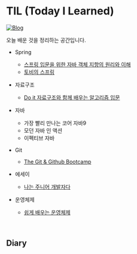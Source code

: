 # TIL (Today I Learned)

[![Blog](https://img.shields.io/badge/haileykim2014.github.io-green.svg)](https://haileykim2014.tistory.com/)

오늘 배운 것을 정리하는 공간입니다.

* Spring
  * [스프링 입문을 위한 자바 객체 지향의 원리와 이해](./Spring/스프링%20입문을%20위한%20자바%20객체%20지향의%20원리와%20이해/README.md)
  * [토비의 스프링](./Spring/%ED%86%A0%EB%B9%84%EC%9D%98%20%EC%8A%A4%ED%94%84%EB%A7%81)  

* 자료구조  
  * [Do it 자료구조와 함께 배우는 알고리즘 입문](./DataStructure/Do%20it%20자료구조와%20함께%20배우는%20알고리즘%20입문)  

* 자바  
  * 가장 빨리 만나는 코어 자바9
  * 모던 자바 인 액션
  * 이펙티브 자바  

* Git
  * [The Git & Github Bootcamp](./Git/The%20Git%20&%20Github%20Bootcamp/README.md)


* 에세이  
  * [나는 주니어 개발자다](./essay/나는%20주니어%20개발자다)  

* 운영체제  
  * [쉽게 배우는 운영체제](./쉽게%20배우는%20운영체제)  

<br>

## Diary  

